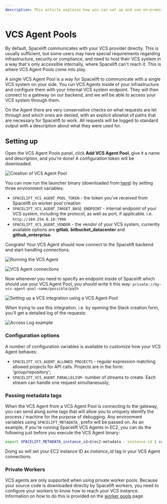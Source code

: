 ```yaml
---
description: This article explains how you can set up and use on-premise VCS Agent Pools.
---
```


# VCS Agent Pools

By default, Spacelift communicates with your VCS provider directly. This is usually sufficient, but some users may have special requirements regarding infrastructure, security or compliance, and need to host their VCS system in a way that's only accessible internally, where Spacelift can't reach it. This is where VCS Agent Pools come into play.

A single VCS Agent Pool is a way for Spacelift to communicate with a single VCS system on your side. You run VCS Agents inside of your infrastructure and configure them with your internal VCS system endpoint. They will then connect to a gateway on our backend, and we will be able to access your VCS system through them.

On the Agent there are very conservative checks on what requests are let through and which ones are denied, with an explicit allowlist of paths that are necessary for Spacelift to work. All requests will be logged to standard output with a description about what they were used for.

## Setting up

Open the VCS Agent Pools panel, click **Add VCS Agent Pool**, give it a name and description, and you're done! A configuration token will be downloaded.

![Creation of VCS Agent Pool](<../.gitbook/assets/image (45).png>)

You can now run the launcher binary (downloaded from [here](https://downloads.spacelift.io/spacelift-vcs-agent)) by setting three environment variables:

* `SPACELIFT_VCS_AGENT_POOL_TOKEN` - the token you’ve received from Spacelift on worker pool creation
* `SPACELIFT_VCS_AGENT_TARGET_BASE_ENDPOINT` - internal endpoint of your VCS system, including the protocol, as well as port, if applicable. i.e. `http://169.254.0.10:7990`
* `SPACELIFT_VCS_AGENT_VENDOR` - the vendor of your VCS system, currently available options are **gitlab**, **bitbucket\_datacenter** and **github\_enterprise**.

Congrats! Your VCS Agent should now connect to the Spacelift backend and start handling connections.

![Running the VCS Agent](<../.gitbook/assets/image (51).png>)

![VCS Agent connections](<../.gitbook/assets/image (47).png>)

Now whenever you need to specify an endpoint inside of Spacelift which should use your VCS Agent Pool, you should write it this way: `private://my-vcs-agent-pool-name/possible/path`

![Setting up a VCS integration using a VCS Agent Pool](<../.gitbook/assets/image (48).png>)

When trying to use this integration, i.e. by opening the Stack creation form, you'll get a detailed log of the requests:

![Access Log example](<../.gitbook/assets/image (50).png>)

### Configuration options

A number of configuration variables is available to customize how your VCS Agent behaves:

* `SPACELIFT_VCS_AGENT_ALLOWED_PROJECTS` - regular expression matching allowed projects for API calls. Projects are in the form: 'group/repository';
* `SPACELIFT_VCS_AGENT_PARALLELISM`- number of streams to create. Each stream can handle one request simultaneously;

### Passing metadata tags

When the VCS Agent from a VCS Agent Pool is connecting to the gateway, you can send along some tags that will allow you to uniquely identify the process / machine for the purpose of debugging. Any environment variables using `SPACELIFT_METADATA_` prefix will be passed on. As an example, if you're running Spacelift VCS Agents in EC2, you can do the following just before you execute the VCS Agent binary:

```bash
export SPACELIFT_METADATA_instance_id=$(ec2-metadata --instance-id | cut -d ' ' -f2)
```

Doing so will set your EC2 instance ID as _instance\_id_ tag in your VCS Agent connections.

### Private Workers

VCS agents are only supported when using private worker pools. Because your source code is downloaded directly by Spacelift workers, you need to configure your workers to know how to reach your VCS instance. Information on how to do this is provided on the [worker pools](worker-pools.md#vcs-agents) page.
